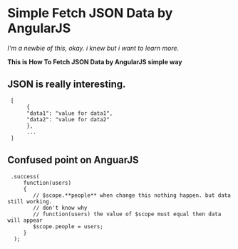 # Simple Fetch JSON Data by AngularJS
*I'm a newbie of this, okay. i knew but i want to learn more.*

**This is How To Fetch JSON Data by AngularJS simple way**

## JSON is really interesting. ##
     [
          {
          "data1": "value for data1",
          "data2": "value for data2"
          },
          ...
     ]

## Confused point on AnguarJS ##

     .success(
         function(users)
         {
            // $scope.**people** when change this nothing happen. but data still working.
            // don't know why
            // function(users) the value of $scope must equal then data will appear
            $scope.people = users;
         }
      );
